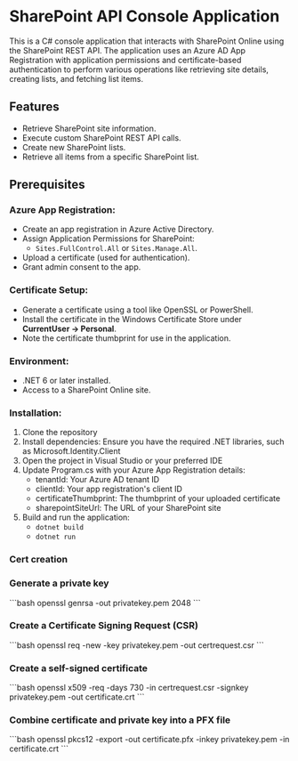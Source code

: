 # SharePoint API Console Application

This is a C# console application that interacts with SharePoint Online using the SharePoint REST API. The application uses an Azure AD App Registration with application permissions and certificate-based authentication to perform various operations like retrieving site details, creating lists, and fetching list items.

## Features

- Retrieve SharePoint site information.
- Execute custom SharePoint REST API calls.
- Create new SharePoint lists.
- Retrieve all items from a specific SharePoint list.

## Prerequisites

### Azure App Registration:

- Create an app registration in Azure Active Directory.
- Assign Application Permissions for SharePoint:
  - `Sites.FullControl.All` or `Sites.Manage.All`.
- Upload a certificate (used for authentication).
- Grant admin consent to the app.

### Certificate Setup:

- Generate a certificate using a tool like OpenSSL or PowerShell.
- Install the certificate in the Windows Certificate Store under **CurrentUser → Personal**.
- Note the certificate thumbprint for use in the application.

### Environment:

- .NET 6 or later installed.
- Access to a SharePoint Online site.

### Installation:

1. Clone the repository  
2. Install dependencies: Ensure you have the required .NET libraries, such as Microsoft.Identity.Client  
3. Open the project in Visual Studio or your preferred IDE  
4. Update Program.cs with your Azure App Registration details:  
   - tenantId: Your Azure AD tenant ID  
   - clientId: Your app registration's client ID  
   - certificateThumbprint: The thumbprint of your uploaded certificate  
   - sharepointSiteUrl: The URL of your SharePoint site  
5. Build and run the application:  
   - `dotnet build`  
   - `dotnet run`

### Cert creation

### Generate a private key
\```bash
openssl genrsa -out privatekey.pem 2048
\```

### Create a Certificate Signing Request (CSR)
\```bash
openssl req -new -key privatekey.pem -out certrequest.csr
\```

### Create a self-signed certificate
\```bash
openssl x509 -req -days 730 -in certrequest.csr -signkey privatekey.pem -out certificate.crt
\```

### Combine certificate and private key into a PFX file
\```bash
openssl pkcs12 -export -out certificate.pfx -inkey privatekey.pem -in certificate.crt
\```




